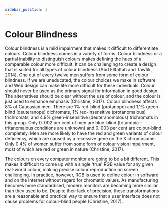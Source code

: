```yaml
---
sidebar_position: 3
---
```


# Colour Blindness

Colour blindness is a mild impairment that makes it difficult to differentiate colours. Colour blindness comes in a variety of forms. Colour blindness or a partial inability to distinguish colours makes defining the hues of a comparable colour more difficult. It can be challenging to create a design that is suited for all types of colour blindness (Abd Ellfattah and Tawfik, 2014). One out of every twelve men suffers from some form of colour blindness. If we are uneducated, the colour choices we make in software and Web design can make life more difficult for these individuals. Colour should never be used as the primary signal for information in good design. The alternatives should be clear without the use of colour, and the colour is just used to enhance emphasis (Christine, 2017).
Colour blindness affects 8% of Caucasian men. There are 1% red-blind (protanope) and 1.1% green-blind (deuteranope) dichromats, 1% red-insensitive (protanomalous) trichromats, and 4.9% green-insensitive (deuteranomolous) trichromats in this group. Only 0. 002 per cent of men are blue-blind (tritanopia—tritanomalous conditions are unknown) and 0. 003 per cent are colour-blind completely. Men are more likely to have the red and green variants of colour deficiency, which are caused by a recessive gene on the X chromosome. Only 0.4% of women suffer from some form of colour vision impairment, most of which are red or green in nature (Christine, 2017).

The colours on every computer monitor are going to be a bit different. This makes it difficult to come up with a single 'true' RGB value for any given real-world colour, making precise colour reproduction on screen challenging. In practice, however, RGB is used to define colour in software and on the Internet without regard for chromatic values. As manufacturing becomes more standardised, modern monitors are becoming more similar than they used to be. Despite their lack of precision, these transformations are a reasonable and practical way to ensure that a user interface does not cause problems for colour-blind people (Christine, 2017).